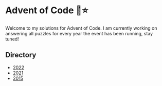 # Advent of Code 🎄⭐

Welcome to my solutions for Advent of Code. I am currently working on answering all puzzles for every year the event has been running, stay tuned!

## Directory
- [2022](https://github.com/Gxorge/advent-of-code/tree/master/src/main/kotlin/uk/hotten/adventofcode/aoc22)
- [2021](https://github.com/Gxorge/advent-of-code/tree/master/src/main/kotlin/uk/hotten/adventofcode/aoc21)
- [2015](https://github.com/Gxorge/advent-of-code/tree/master/src/main/kotlin/uk/hotten/adventofcode/aoc15)
